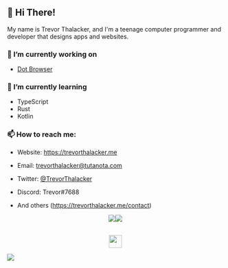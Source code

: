 ## :wave: Hi There!

My name is Trevor Thalacker, and I'm a teenage computer programmer and developer that designs apps and websites.

### :telescope: I’m currently working on

- [Dot Browser](https://github.com/dothq)

### :seedling: I’m currently learning

- TypeScript
- Rust
- Kotlin

### :mailbox: How to reach me:

- Website: https://trevorthalacker.me

- Email: [trevorthalacker@tutanota.com](mailto:trevorthalacker@tutanota.com)

- Twitter: [@TrevorThalacker](https://twitter.com/trevorthalacker)

- Discord: Trevor#7688

- And others (https://trevorthalacker.me/contact)

<div style="display:flex;flex-direction:row;justify-content:center;text-align:center;align-items:center;" align="center">
  <img align="center" src="https://github-readme-stats.vercel.app/api/top-langs/?username=trevorthalacker&layout=compact" />
  <img align="center" src="https://github-readme-stats.vercel.app/api?username=trevorthalacker&show_icons=true&layout=compact" />
</div>
<br />
<p align="center">
  <a href="https://twitter.com/trevorthalacker" target="blank"><img align="center" src="https://camo.githubusercontent.com/cb9b6c05fc94e6516fec43f34bedd5549f50962b0a90d38021bf14279ff8a382/68747470733a2f2f692e696d6775722e636f6d2f687a31773279592e706e67" height="30" width="30" /></a>
  <!-- when i find a good reddit icon i'll put it here
  <a href="https://reddit.com/u/IAmAwesomeTech10" target="blank"><img align="center" src="https://cdn.jsdelivr.net/npm/simple-icons@3.0.1/icons/reddit.svg" height="30" width="30"/></a>
  -->
</p>

<img src="https://raw.githubusercontent.com/trevorthalacker/trevorthalacker/master/images/wave.svg" >
